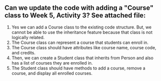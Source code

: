 ## Can we update the code with adding a "Course" class to Week 5, Activity 3? See attached file: 

1. Yes we can add a Course class to the existing code structure. But, we cannot be able to use the inheritance feature because that class is not logically related.
2. The Course class can represent a course that students can enroll in.
3. The Course class should have attributes like course name, course code, and credits.
4. Then, we can create a Student class that inherits from Person and also has a list of courses they are enrolled in.
5. The Student class should have methods to add a course, remove a course, and display all enrolled courses.

